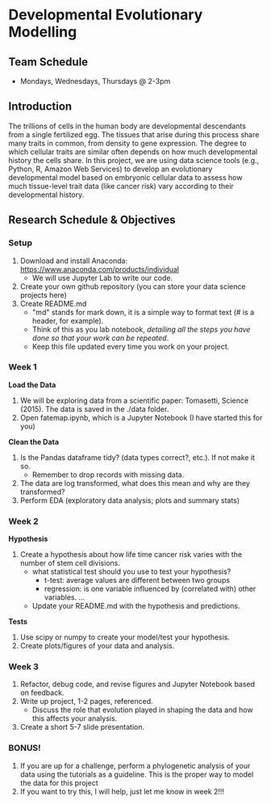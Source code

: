 # Developmental Evolutionary Modelling

## Team Schedule
- Mondays, Wednesdays, Thursdays @ 2-3pm

## Introduction
The trillions of cells in the human body are developmental descendants from a single fertilized egg. The tissues that arise during this process share many traits in common, from density to gene expression. The degree to which cellular traits are similar often depends on how much developmental history the cells share. In this project, we are using data science tools (e.g., Python, R, Amazon Web Services) to develop an evolutionary developmental model based on embryonic cellular data to assess how much tissue-level trait data (like cancer risk) vary according to their developmental history.

## Research Schedule & Objectives
### Setup
1. Download and install Anaconda: https://www.anaconda.com/products/individual
	- We will use Jupyter Lab to write our code.
2. Create your own github repository (you can store your data science projects here)
3. Create README.md
	- "md" stands for mark down, it is a simple way to format text (# is a header, for example).
	- Think of this as you lab notebook, *detailing all the steps you have done so that your work can be repeated*.
    - Keep this file updated every time you work on your project.

### Week 1
**Load the Data**
1. We will be exploring data from a scientific paper: Tomasetti, Science (2015). The data is saved in the ./data folder.
2. Open fatemap.ipynb, which is a Jupyter Notebook (I have started this for you)

**Clean the Data**
1. Is the Pandas dataframe tidy? (data types correct?, etc.). If not make it so.
    - Remember to drop records with missing data.
2. The data are log transformed, what does this mean and why are they transformed?
3. Perform EDA (exploratory data analysis; plots and summary stats)

### Week 2
**Hypothesis**
1. Create a hypothesis about how life time cancer risk varies with the number of stem cell divisions.
    - what statistical test should you use to test your hypothesis?
        - t-test: average values are different between two groups
        - regression: is one variable influenced by (correlated with) other variables.
        ...
    - Update your README.md with the hypothesis and predictions.
    
**Tests**
1. Use scipy or numpy to create your model/test your hypothesis.
2. Create plots/figures of your data and analysis.

### Week 3
1. Refactor, debug code, and revise figures and Jupyter Notebook based on feedback.
2. Write up project, 1-2 pages, referenced.
	- Discuss the role that evolution played in shaping the data and how this affects your analysis.
3. Create a short 5-7 slide presentation.

### BONUS!
1. If you are up for a challenge, perform a phylogenetic analysis of your data using the tutorials as a guideline.
	This is the proper way to model the data for this project
2. If you want to try this, I will help, just let me know in week 2!!!